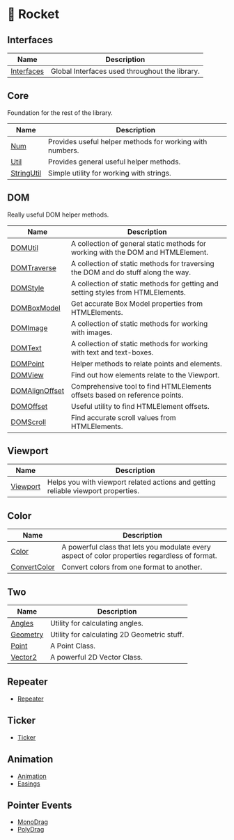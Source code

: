 # 🚀 Rocket

## Interfaces

| Name | Description |
| --- | --- |
| [Interfaces](./interfaces.md) | Global Interfaces used throughout the library. |

## Core

Foundation for the rest of the library.

| Name | Description |
| --- | --- |
| [Num](./core/num.md) | Provides useful helper methods for working with numbers. |
| [Util](./core/util.md) | Provides general useful helper methods. |
| [StringUtil](./core/string-util.md) | Simple utility for working with strings. |

## DOM

Really useful DOM helper methods.

| Name | Description |
| --- | --- |
| [DOMUtil](./dom/dom-util.md) | A collection of general static methods for working with the DOM and HTMLElement. |
| [DOMTraverse](./dom/dom-traverse.md) | A collection of static methods for traversing the DOM and do stuff along the way. |
| [DOMStyle](./dom/dom-style.md) | A collection of static methods for getting and setting styles from HTMLElements. |
| [DOMBoxModel](./dom/dom-style.md) | Get accurate Box Model properties from HTMLElements. |
| [DOMImage](./dom/dom-image.md) | A collection of static methods for working with images. |
| [DOMText](./dom/dom-text.md) | A collection of static methods for working with text and text-boxes. |
| [DOMPoint](./dom/dom-point.md) | Helper methods to relate points and elements. |
| [DOMView](./dom/dom-view.md) | Find out how elements relate to the Viewport. |
| [DOMAlignOffset](./dom/dom-align-offset.md) | Comprehensive tool to find HTMLElements offsets based on reference points. |
| [DOMOffset](./dom/dom-text.md) | Useful utility to find HTMLElement offsets. |
| [DOMScroll](./dom/dom-text.md) | Find accurate scroll values from HTMLElements. |

## Viewport

| Name | Description |
| --- | --- |
| [Viewport](./viewport.md) | Helps you with viewport related actions and getting reliable viewport properties. |

## Color

| Name | Description |
| --- | --- |
| [Color](./color.md) | A powerful class that lets you modulate every aspect of color properties regardless of format. |
| [ConvertColor](./convert-color.md) | Convert colors from one format to another. |

## Two

| Name | Description |
| --- | --- |
| [Angles](./angles.md) | Utility for calculating angles. |
| [Geometry](./geometry.md) | Utility for calculating 2D Geometric stuff. |
| [Point](./point.md) | A Point Class. |
| [Vector2](./vector-2.md) | A powerful 2D Vector Class. |

## Repeater

- [Repeater](./repeater.md)

## Ticker

- [Ticker](./ticker.md)

## Animation

- [Animation](./animation.md)
- [Easings](./easings.md)

## Pointer Events

- [MonoDrag](./mono-drag.md)
- [PolyDrag](./poly-drag.md)

